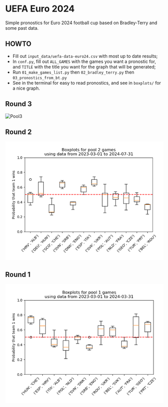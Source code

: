 # UEFA Euro 2024

Simple pronostics for Euro 2024 football cup based on Bradley-Terry and some past data.

## HOWTO
- Fill out `input_data/uefa-data-euro24.csv` with most up to date results;
- In `conf.py`, fill out `ALL_GAMES`  with the games you want a pronostic for, and `TITLE` with the title you want for the graph that will be generated;
- Run `01_make_games_list.py` then `02_bradley_terry.py` then `03_pronostics_from_bt.py`
- See in the terminal for easy to read pronostics, and see in `boxplots/` for a nice graph.

## Round 3

![Pool3](_03_whisk-2023-03-01-2024-07-31.png)

## Round 2

![Pool2](boxplots/_02_whisk-2023-03-01-2024-07-31.png)

## Round 1

![Pool1](boxplots/_01_whisk-2023-03-01-2024-03-31.png)